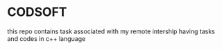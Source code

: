 # CODSOFT
this repo contains task associated with my remote intership having tasks and codes in c++ language
